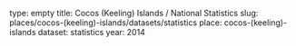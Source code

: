 type: empty
title: Cocos (Keeling) Islands / National Statistics
slug: places/cocos-(keeling)-islands/datasets/statistics
place: cocos-(keeling)-islands
dataset: statistics
year: 2014
